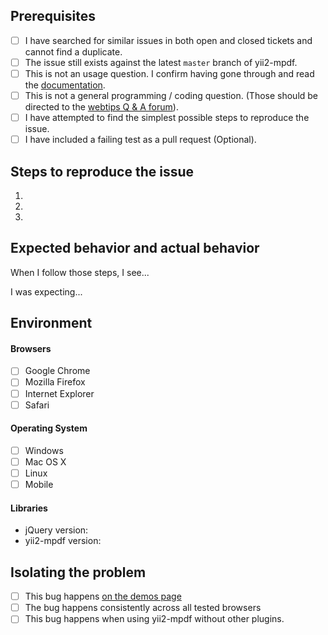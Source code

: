 ## Prerequisites

- [ ] I have searched for similar issues in both open and closed tickets and cannot find a duplicate.
- [ ] The issue still exists against the latest `master` branch of yii2-mpdf.
- [ ] This is not an usage question. I confirm having gone through and read the [documentation](http://demos.krajee.com/mpdf).
- [ ] This is not a general programming / coding question. (Those should be directed to the [webtips Q & A forum](http://webtips.krajee.com/questions)).
- [ ] I have attempted to find the simplest possible steps to reproduce the issue.
- [ ] I have included a failing test as a pull request (Optional).

## Steps to reproduce the issue

1.
2.
3.

## Expected behavior and actual behavior

When I follow those steps, I see...

I was expecting...

## Environment

#### Browsers

- [ ] Google Chrome
- [ ] Mozilla Firefox
- [ ] Internet Explorer
- [ ] Safari

#### Operating System

- [ ] Windows
- [ ] Mac OS X
- [ ] Linux
- [ ] Mobile

#### Libraries

- jQuery version:
- yii2-mpdf version:

## Isolating the problem

- [ ] This bug happens [on the demos page](https://demos.krajee.com/mpdf)
- [ ] The bug happens consistently across all tested browsers
- [ ] This bug happens when using yii2-mpdf without other plugins.